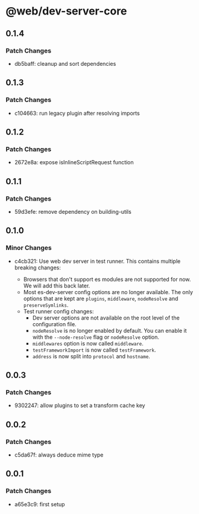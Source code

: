 # @web/dev-server-core

## 0.1.4

### Patch Changes

- db5baff: cleanup and sort dependencies

## 0.1.3

### Patch Changes

- c104663: run legacy plugin after resolving imports

## 0.1.2

### Patch Changes

- 2672e8a: expose isInlineScriptRequest function

## 0.1.1

### Patch Changes

- 59d3efe: remove dependency on building-utils

## 0.1.0

### Minor Changes

- c4cb321: Use web dev server in test runner. This contains multiple breaking changes:

  - Browsers that don't support es modules are not supported for now. We will add this back later.
  - Most es-dev-server config options are no longer available. The only options that are kept are `plugins`, `middleware`, `nodeResolve` and `preserveSymlinks`.
  - Test runner config changes:
    - Dev server options are not available on the root level of the configuration file.
    - `nodeResolve` is no longer enabled by default. You can enable it with the `--node-resolve` flag or `nodeResolve` option.
    - `middlewares` option is now called `middleware`.
    - `testFrameworkImport` is now called `testFramework`.
    - `address` is now split into `protocol` and `hostname`.

## 0.0.3

### Patch Changes

- 9302247: allow plugins to set a transform cache key

## 0.0.2

### Patch Changes

- c5da67f: always deduce mime type

## 0.0.1

### Patch Changes

- a65e3c9: first setup
